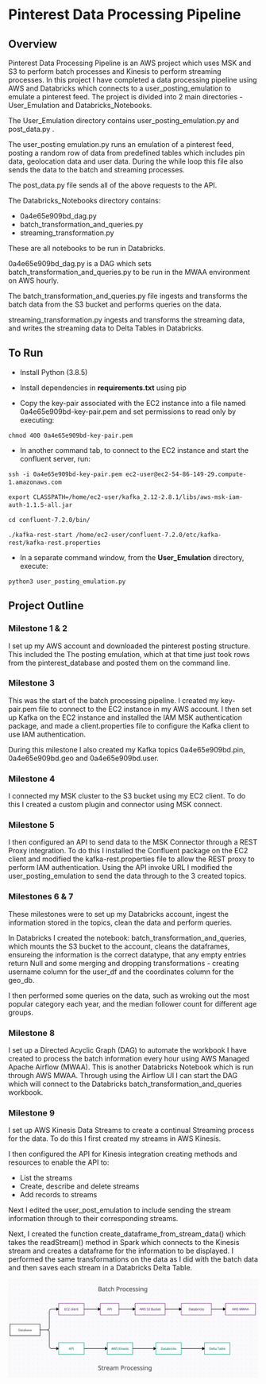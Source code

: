 # Pinterest Data Processing Pipeline
## Overview
Pinterest Data Processing Pipeline is an AWS project which uses MSK and S3 to perform batch processes and Kinesis to perform streaming processes. In this project I have completed a data processing pipeline using AWS and Databricks which connects to a user_posting_emulation to emulate a pinterest feed.
The project is divided into 2 main directories - User_Emulation and Databricks_Notebooks. 

The User_Emulation directory contains user_posting_emulation.py and post_data.py .

The user_posting emulation.py runs an emulation of a pinterest feed, posting a random row of data from predefined tables which includes pin data, geolocation data and user data. During the while loop this file also sends the data to the batch and streaming processes.

The post_data.py file sends all of the above requests to the API.

The Databricks_Notebooks directory contains:
- 0a4e65e909bd_dag.py 
- batch_transformation_and_queries.py
- streaming_transformation.py

These are all notebooks to be run in Databricks. 

0a4e65e909bd_dag.py is a DAG which sets batch_transformation_and_queries.py to be run in the MWAA environment on AWS hourly.

The batch_transformation_and_queries.py file ingests and transforms the batch data from the S3 bucket and performs queries on the data.

streaming_transformation.py ingests and transforms the streaming data, and writes the streaming data to Delta Tables in Databricks. 

## To Run

- Install Python (3.8.5)
- Install dependencies in **requirements.txt** using pip 

- Copy the key-pair associated with the EC2 instance into a file named 0a4e65e909bd-key-pair.pem and set permissions to read only by executing:
```
chmod 400 0a4e65e909bd-key-pair.pem
```
- In another command tab, to connect to the EC2 instance and start the confluent server, run:
```
ssh -i 0a4e65e909bd-key-pair.pem ec2-user@ec2-54-86-149-29.compute-1.amazonaws.com
```
```
export CLASSPATH=/home/ec2-user/kafka_2.12-2.8.1/libs/aws-msk-iam-auth-1.1.5-all.jar
```
```
cd confluent-7.2.0/bin/
```
```
./kafka-rest-start /home/ec2-user/confluent-7.2.0/etc/kafka-rest/kafka-rest.properties
```

- In a separate command window, from the **User_Emulation** directory, execute:
```
python3 user_posting_emulation.py
```
## Project Outline

### Milestone 1 & 2
I set up my AWS account and downloaded the pinterest posting structure. This included the The posting emulation, which at that time just took rows from the pinterest_database and posted them on the command line. 

### Milestone 3
This was the start of the batch processing pipeline. I created my key-pair.pem file to connect to the EC2 instance in my AWS account. I then set up Kafka on the EC2 instance and installed the IAM MSK authentication package, and made a client.properties file to configure the Kafka client to use IAM authentication.

During this milestone I also created my Kafka topics 0a4e65e909bd.pin, 0a4e65e909bd.geo and 0a4e65e909bd.user.

### Milestone 4

I connected my MSK cluster to the S3 bucket using my EC2 client. To do this I created a custom plugin and connector using MSK connect.

### Milestone 5

I then configured an API to send data to the MSK Connector through a REST Proxy integration. To do this I installed the Confluent package on the EC2 client and modified the kafka-rest.properties file to allow the REST proxy to perform IAM authentication. Using the API invoke URL I modified the user_posting_emulation to send the data through to the 3 created topics. 

### Milestones 6 & 7

These milestones were to set up my Databricks account, ingest the information stored in the topics, clean the data and perform queries.

In Databricks I created the notebook: batch_transformation_and_queries, which mounts the S3 bucket to the account, cleans the dataframes, ensureing the information is the correct datatype, that any empty entries return Null and some merging and dropping transformations - creating username column for the user_df and the coordinates column for the geo_db.

I then performed some queries on the data, such as wroking out the most popular category each year, and the median follower count for different age groups. 

### Milestone 8

I set up a Directed Acyclic Graph (DAG) to automate the workbook I have created to process the batch information every hour using AWS Managed Apache Airflow (MWAA). This is another Databricks Notebook which is run through AWS MWAA. Through using the Airflow UI I can start the DAG which will connect to the Databricks batch_transformation_and_queries workbook.

### Milestone 9

I set up AWS Kinesis Data Streams to create a continual Streaming process for the data. To do this I first created my streams in AWS Kinesis. 

I then configured the API for Kinesis integration creating methods and resources to enable the API to:
- List the streams
- Create, describe and delete streams 
- Add records to streams

Next I edited the user_post_emulation to include sending the stream information through to their corresponding streams. 

Next, I created the function create_dataframe_from_stream_data() which takes the readStream() method in Spark which connects to the Kinesis stream and creates a dataframe for the information to be displayed.
I performed the same transformations on the data as I did with the batch data and then saves each stream in a Databricks Delta Table.

![](Pipeline.png)